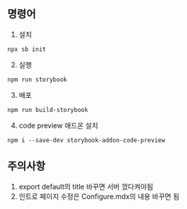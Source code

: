 ## 명령어
1. 설치
```
npx sb init
```
2. 실행
```
npm run storybook
```
3. 배포
```
npm run build-storybook
```
4. code preview 애드온 설치
```
npm i --save-dev storybook-addon-code-preview
```

## 주의사항
1. export default의 title 바꾸면 서버 껐다켜야됨
2. 인트로 페이지 수정은 Configure.mdx의 내용 바꾸면 됨

 

